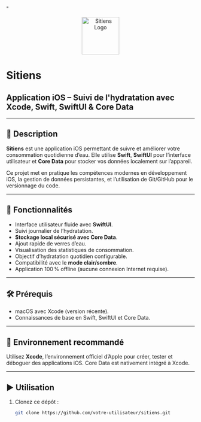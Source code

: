 "<p align="center">
  <img src="Screen/Sitiens.png" width="100" alt="Sitiens Logo">
</p>

# Sitiens
## Application iOS – Suivi de l'hydratation avec Xcode, Swift, SwiftUI & Core Data

---

## 📝 Description

**Sitiens** est une application iOS permettant de suivre et améliorer votre consommation quotidienne d’eau. Elle utilise **Swift**, **SwiftUI** pour l’interface utilisateur et **Core Data** pour stocker vos données localement sur l’appareil.

Ce projet met en pratique les compétences modernes en développement iOS, la gestion de données persistantes, et l’utilisation de Git/GitHub pour le versionnage du code.

---

## 🚀 Fonctionnalités

- Interface utilisateur fluide avec **SwiftUI**.
- Suivi journalier de l’hydratation.
- **Stockage local sécurisé avec Core Data**.
- Ajout rapide de verres d’eau.
- Visualisation des statistiques de consommation.
- Objectif d’hydratation quotidien configurable.
- Compatibilité avec le **mode clair/sombre**.
- Application 100 % offline (aucune connexion Internet requise).

---

## 🛠 Prérequis

- macOS avec Xcode (version récente).
- Connaissances de base en Swift, SwiftUI et Core Data.

---

## 🧪 Environnement recommandé

Utilisez **Xcode**, l’environnement officiel d’Apple pour créer, tester et déboguer des applications iOS. Core Data est nativement intégré à Xcode.

---

## ▶️ Utilisation

1. Clonez ce dépôt :
   ```bash
   git clone https://github.com/votre-utilisateur/sitiens.git
